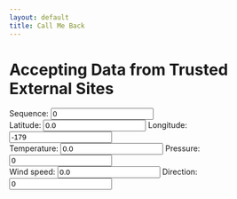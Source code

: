 ```yaml
---
layout: default
title: Call Me Back
---
```

<h1>Accepting Data from Trusted External Sites</h1>

<form name="owmfix" id="owmfix">
Sequence: <input type="number" name="seq" value = "0" /> <br />
Latitude: <input type="number" name="lat" value = "0.0" /> Longitude: <input type="number" id="lon" value="-179" /> <br />
Temperature: <input type="number" name="temp" value = "0.0" /> Pressure: <input type="number" id="atm" value="0" /> <br />
Wind speed: <input type="number" name="wspd" value = "0.0" /> Direction: <input type="number" id="wdir" value="0" />
</form>

<div id="myplot" ></div>

<script type="application/javascript">
var feeds = 0;
function showText(jcontent) {
    var form = document.getElementById('owmfix');
    var lat = form["lat"].value
    var lon = form["lon"].value
    var temp = form["temp"].value
    var atm = form["atm"].value
    var wspd = form["wspd"].value
    var wdir = form["wdir"].value
    if (feeds>0) {
    	if (jcontent.coord.lon<lon) {
		feeds = feeds + 1
	}
    } else {
    	feeds = 1
    }
    form["seq"].value = feeds
    form["lat"].value = jcontent.coord.lat
    form["lon"].value  = jcontent.coord.lon
    form["temp"].value = jcontent.main.temp
    form["atm"].value = jcontent.main.pressure
    form["wspd"].value = jcontent.wind.speed
    form["wdir"].value = jcontent.wind.deg
}
	
function load_js() {
	var parms = window.location.search.substr(1).split('&');
	var i;
	for (i = 0; i < parms.length; i++) {
		text = parms[i].split('=')
		if (text[0]=="password") {
			var form = document.getElementById('owmfix');
			var seq = feeds;
			var lat = 0.0;
			var lon = -179.0
			if (feeds > 0) {
				seq = parseInt(form["seq"].value) + 1
				lon = parseFloat(form["lon"].value) + 1
				lat = parseFloat(form["lat"].value)
				if (lon>180.0) {
					lon -= 360.0
				}
			}
			var url = "https://api.openweathermap.org/data/2.5/weather?APPID="+text[1]+"&lat="+lat+"&lon="+lon+"&callback=showText&seq="+seq;
			var old = document.getElementById('jsonp');
			var head= document.getElementsByTagName('body')[0];
			var script= document.createElement('script');
			if (old) {
				old.remove();
			}
			script.id = 'jsonp';
			script.src= url;
			head.appendChild(script);
			break;
		}
	}
}
</script>

<script type="text/python">
from browser import document, window
from browser.timer import request_animation_frame as raf
from browser.timer import cancel_animation_frame as caf
import time
import math
from datetime import datetime

# paramters of graph
theta0 = 0.0
falseTheta = 0 
nx = 10

def UpdateTheta0(delta):
    global theta0,falseTheta
    #    
    delta = delta % 360.0 #make sure delta is positive and modulo 360
    if falseTheta == 0:
        theta0 += delta
    else:
        theta0 -= delta
    #fi
    if theta0>360.0:
        theta0 = 360.0 - (theta0%360.0)
        falseTheta = 360
    if theta0<0.0:
        theta0 = - (theta0%-360.0)
        falseTheta = 0
    #fi
    return ((360.0 - theta0) if falseTheta else theta0)
    
# animation/timer state variables
stopRequested = False
timerInstances = 0
counter = datetime.now()
id = None

# 'importing' the library
Bokeh = window.Bokeh
plt = Bokeh.Plotting
source = Bokeh.ColumnDataSource.new({
    'data': {'x': [x * 360.0/nx for x in range(nx+1)], 'y': [0.0]*(nx+1) }
})
# create some ranges for the plot
xdr = Bokeh.Range1d.new({ "start": -0.01, "end": 360.01 });
ldr = Bokeh.Range1d.new({ "start": -15.01, "end": 15.01 });
rdr = Bokeh.Range1d.new({ "start": -150.01, "end": 150.01 });

# make the plot and add some tools
tools = "pan,zoom_in,zoom_out,reset"
fig1 = plt.figure({'title': "Data Visualization (1 RPM)", 'tools': tools})
fig1.line({"x": {"field" : "x"}, "y": {"field": "y"}, "source" : source,
    "line_color": "#666699",
    "line_width": 2
})
fig1.x_range=xdr
fig1.y_range=ldr
fig1.extra_y_ranges={"times10":rdr}
#fig1.add_layout(LinearAxis.new({"y_range_name":"times10"}), 'right')

# show the plot
mydiv = document['myplot']
plt.show(fig1, mydiv.elt)

def UpdateFig1(theta0):
    global nx
    # generate the source data
    delta = (360.0/nx)%360.0    
    lx = [x * delta for x in range(nx+1)]
    ly = [ 10.0 * math.sin(math.radians(theta0+dTheta)) for dTheta in lx]
    #update the source data
    #source.data.x = lx
    source.data.y = ly
    source.change.emit()
    
#animation/timed updates
def TimerUpdate(o):
    global stopRequested
    global id
    global counter
    #
    if stopRequested:
        id = None
    else:
        now = datetime.now()
        elapsed = now - counter
        if elapsed.total_seconds()>=2.0:
            counter = now
            theta0 = UpdateTheta0(12.0) #6-degrees per second
            window.load_js()
            #UpdateFig1(theta0)
        #
        id = raf(TimerUpdate)

def StartHandler(ev):
    global stopRequested
    global timerInstances
    global id
    global counter
    #
    stopRequested = False
    if (timerInstances == 0) and (id is None):
        timerInstances = 1
        counter = datetime.now()
        id = raf(TimerUpdate)

def StopHandler(ev):
    global stopRequested
    global timerInstances
    global id
    if not (id is None):
        caf(id)
        id = None
    if timerInstances>0:
        timerInstances -= 1
    stopRequested = True

#UpdateFig1(theta0)
StartHandler(0)
</script>
